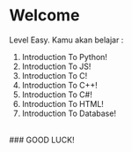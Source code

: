 # Welcome
Level Easy. Kamu akan belajar :<br>
1. Introduction To Python!
2. Introduction To JS!
3. Introduction To C!
4. Introduction To C++!
5. Introduction To C#!
6. Introduction To HTML!
7. Introduction To Database!
<br>
### GOOD LUCK!
